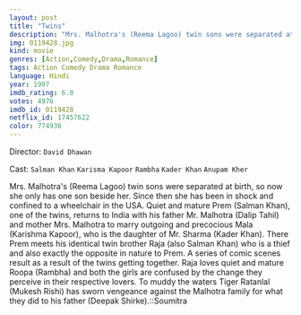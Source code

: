 ```yaml
---
layout: post
title: "Twins"
description: "Mrs. Malhotra's (Reema Lagoo) twin sons were separated at birth, so now she only has one son beside her. Since then she has been in shock and confined to a wheelchair in the USA. Quiet and mature Prem (Salman Khan), one of the twins, returns to India with his father Mr. Malhotra (Dalip Tahil) and mother Mrs. Malhotra to marry outgoing and precocious Mala (Karishma Kapoor), who is the daughter of Mr. Sharma (Kader Khan). There Prem meets his identical twin brother Raja (a.."
img: 0119428.jpg
kind: movie
genres: [Action,Comedy,Drama,Romance]
tags: Action Comedy Drama Romance 
language: Hindi
year: 1997
imdb_rating: 6.0
votes: 4976
imdb_id: 0119428
netflix_id: 17457622
color: 774936
---
```

Director: `David Dhawan`  

Cast: `Salman Khan` `Karisma Kapoor` `Rambha` `Kader Khan` `Anupam Kher` 

Mrs. Malhotra's (Reema Lagoo) twin sons were separated at birth, so now she only has one son beside her. Since then she has been in shock and confined to a wheelchair in the USA. Quiet and mature Prem (Salman Khan), one of the twins, returns to India with his father Mr. Malhotra (Dalip Tahil) and mother Mrs. Malhotra to marry outgoing and precocious Mala (Karishma Kapoor), who is the daughter of Mr. Sharma (Kader Khan). There Prem meets his identical twin brother Raja (also Salman Khan) who is a thief and also exactly the opposite in nature to Prem. A series of comic scenes result as a result of the twins getting together. Raja loves quiet and mature Roopa (Rambha) and both the girls are confused by the change they perceive in their respective lovers. To muddy the waters Tiger Ratanlal (Mukesh Rishi) has sworn vengeance against the Malhotra family for what they did to his father (Deepak Shirke).::Soumitra
